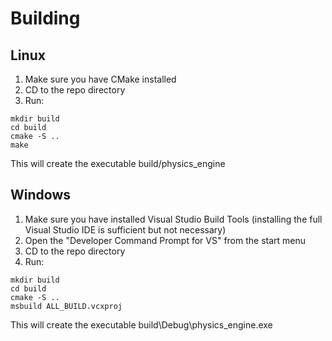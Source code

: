 # Building

## Linux

1. Make sure you have CMake installed
2. CD to the repo directory
3. Run:

```
mkdir build
cd build
cmake -S ..
make
```

This will create the executable build/physics_engine

## Windows

1. Make sure you have installed Visual Studio Build Tools (installing the full Visual Studio IDE is sufficient but not necessary)
2. Open the "Developer Command Prompt for VS" from the start menu
3. CD to the repo directory
4. Run:

```
mkdir build
cd build
cmake -S ..
msbuild ALL_BUILD.vcxproj
```

This will create the executable build\Debug\physics_engine.exe
